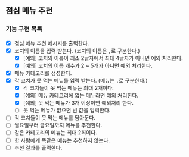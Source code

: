 ## 점심 메뉴 추천

### 기능 구현 목록

- [x] 점심 메뉴 추천 메시지를 출력한다.
- [x] 코치의 이름을 입력 받는다. (코치의 이름은 `,`로 구분한다.)
  - [x] [예외] 코치의 이름이 최소 2글자에서 최대 4글자가 아니면 예외 처리한다.
  - [x] [예외] 코치의 이름 개수가 2 ~ 5개가 아니면 예외 처리한다.
- [x] 메뉴 카테고리를 생성한다.
- [x] 각 코치가 못 먹는 메뉴를 입력 받는다. (메뉴는 `,`로 구분한다.)
  - [x] 각 코치들이 못 먹는 메뉴는 최대 2개이다.
  - [x] [예외] 메뉴 카테고리에 없는 메뉴라면 예외 처리한다.
  - [x] [예외] 못 먹는 메뉴가 3개 이상이면 예외처리 한다.
  - [ ] 못 먹는 메뉴가 없으면 빈 값을 입력한다.
- [ ] 각 코치들이 못 먹는 메뉴를 담아둔다.
- [ ] 월요일부터 금요일까지 메뉴를 추천한다.
- [ ] 같은 카테고리의 메뉴는 최대 2회이다.
- [ ] 한 사람에게 똑같은 메뉴는 추천하지 않는다.
- [ ] 추천 결과를 출력한다.
